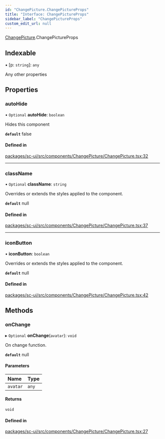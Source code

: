 ```yaml
---
id: "ChangePicture.ChangePictureProps"
title: "Interface: ChangePictureProps"
sidebar_label: "ChangePictureProps"
custom_edit_url: null
---
```


[ChangePicture](../modules/ChangePicture).ChangePictureProps

## Indexable

▪ [p: `string`]: `any`

Any other properties

## Properties

### autoHide

• `Optional` **autoHide**: `boolean`

Hides this component

**`default`** false

#### Defined in

[packages/sc-ui/src/components/ChangePicture/ChangePicture.tsx:32](https://github.com/selfcommunity/community-ui/blob/7897031/packages/sc-ui/src/components/ChangePicture/ChangePicture.tsx#L32)

___

### className

• `Optional` **className**: `string`

Overrides or extends the styles applied to the component.

**`default`** null

#### Defined in

[packages/sc-ui/src/components/ChangePicture/ChangePicture.tsx:37](https://github.com/selfcommunity/community-ui/blob/7897031/packages/sc-ui/src/components/ChangePicture/ChangePicture.tsx#L37)

___

### iconButton

• **iconButton**: `boolean`

Overrides or extends the styles applied to the component.

**`default`** null

#### Defined in

[packages/sc-ui/src/components/ChangePicture/ChangePicture.tsx:42](https://github.com/selfcommunity/community-ui/blob/7897031/packages/sc-ui/src/components/ChangePicture/ChangePicture.tsx#L42)

## Methods

### onChange

▸ `Optional` **onChange**(`avatar`): `void`

On change function.

**`default`** null

#### Parameters

| Name | Type |
| :------ | :------ |
| `avatar` | `any` |

#### Returns

`void`

#### Defined in

[packages/sc-ui/src/components/ChangePicture/ChangePicture.tsx:27](https://github.com/selfcommunity/community-ui/blob/7897031/packages/sc-ui/src/components/ChangePicture/ChangePicture.tsx#L27)
